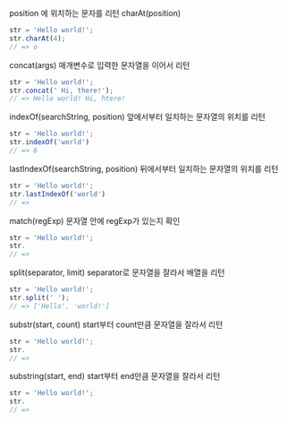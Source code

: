 position 에 위치하는 문자를 리턴
charAt(position)
```js
str = 'Hello world!';
str.charAt(4);
// => o
```

concat(args) 
매개변수로 입력한 문자열을 이어서 리턴
```js
str = 'Hello world!';
str.concat(' Hi, there!');
// => Hello world! Hi, htere!
```

indexOf(searchString, position)
앞에서부터 일치하는 문자열의 위치를 리턴
```js
str = 'Hello world!';
str.indexOf('world')
// => 6
```

lastIndexOf(searchString, position)
뒤에서부터 일치하는 문자열의 위치를 리턴
```js
str = 'Hello world!';
str.lastIndexOf('world')
// =>
```

match(regExp)
문자열 안에 regExp가 있는지 확인
```js
str = 'Hello world!';
str.
// =>
```

split(separator, limit)
separator로 문자열을 잘라서 배열을 리턴
```js
str = 'Hello world!';
str.split(' ');
// => ['Hello', 'world!']
```

substr(start, count)
start부터 count만큼 문자열을 잘라서 리턴
```js
str = 'Hello world!';
str.
// =>
```

substring(start, end)
start부터 end만큼 문자열을 잘라서 리턴
```js
str = 'Hello world!';
str.
// =>
```

